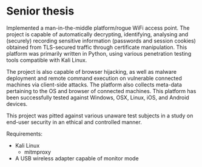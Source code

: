 # Senior thesis
Implemented a man-in-the-middle platform/rogue WiFi access point. The project is capable of automatically decrypting, identifying, analysing and (securely) recording sensitive information (passwords and session cookies) obtained from TLS-secured traffic through certificate manipulation. This platform was primarily written in Python, using various penetration testing tools compatible with Kali Linux.

The project is also capable of browser hijacking, as well as malware deployment and remote command execution on vulnerable connected machines via client-side attacks. The platform also collects meta-data pertaining to the OS and browser of connected machines. This platform has been successfully tested against Windows, OSX, Linux, iOS, and Android devices.

This project was pitted against various unaware test subjects in a study on end-user security in an ethical and controlled manner.

Requirements:
* Kali Linux
    - mitmproxy
* A USB wireless adapter capable of monitor mode
